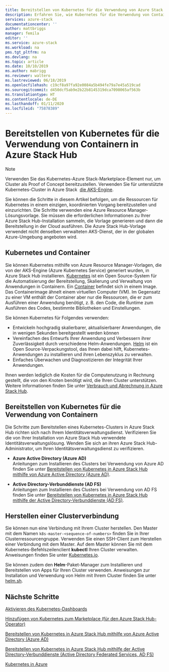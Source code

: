 ```yaml
---
title: Bereitstellen von Kubernetes für die Verwendung von Azure Stack Hub-Containern | Microsoft-Dokumentation
description: Erfahren Sie, wie Kubernetes für die Verwendung von Containern in Azure Stack Hub bereitgestellt wird.
services: azure-stack
documentationcenter: ''
author: mattbriggs
manager: femila
editor: ''
ms.service: azure-stack
ms.workload: na
pms.tgt_pltfrm: na
ms.devlang: na
ms.topic: article
ms.date: 10/10/2019
ms.author: mabrigg
ms.reviewer: waltero
ms.lastreviewed: 06/18/2019
ms.openlocfilehash: c19cf8a97fa92e0084a5b494fe79a7e45a519cad
ms.sourcegitcommit: d450dcf5ab9e2b22b8145319dca7098065af563b
ms.translationtype: HT
ms.contentlocale: de-DE
ms.lasthandoff: 01/11/2020
ms.locfileid: "75878389"
---
```

# <a name="deploy-kubernetes-to-use-containers-with-azure-stack-hub"></a>Bereitstellen von Kubernetes für die Verwendung von Containern in Azure Stack Hub

> [!Note]  
> Verwenden Sie das Kubernetes-Azure Stack-Marketplace-Element nur, um Cluster als Proof of Concept bereitzustellen. Verwenden Sie für unterstützte Kubernetes-Cluster in Azure Stack  [die AKS-Engine](azure-stack-kubernetes-aks-engine-overview.md).

Sie können die Schritte in diesem Artikel befolgen, um die Ressourcen für Kubernetes in einem einzigen, koordinierten Vorgang bereitzustellen und einzurichten. Die Schritte verwenden eine Azure Resource Manager-Lösungsvorlage. Sie müssen die erforderlichen Informationen zu Ihrer Azure Stack Hub-Installation sammeln, die Vorlage generieren und dann die Bereitstellung in der Cloud ausführen. Die Azure Stack Hub-Vorlage verwendet nicht denselben verwalteten AKS-Dienst, der in der globalen Azure-Umgebung angeboten wird.

## <a name="kubernetes-and-containers"></a>Kubernetes und Container

Sie können Kubernetes mithilfe von Azure Resource Manager-Vorlagen, die von der AKS-Engine (Azure Kubernetes Service) generiert wurden, in Azure Stack Hub installieren. [Kubernetes](https://kubernetes.io) ist ein Open Source-System für die Automatisierung der Bereitstellung, Skalierung und Verwaltung von Anwendungen in Containern. Ein [Container](https://www.docker.com/what-container) befindet sich in einem Image. Das Containerimage ähnelt einem virtuellen Computer (VM). Im Gegensatz zu einer VM enthält der Container aber nur die Ressourcen, die er zum Ausführen einer Anwendung benötigt, z. B. den Code, die Runtime zum Ausführen des Codes, bestimmte Bibliotheken und Einstellungen.

Sie können Kubernetes für Folgendes verwenden:

- Entwickeln hochgradig skalierbarer, aktualisierbarer Anwendungen, die in wenigen Sekunden bereitgestellt werden können 
- Vereinfachen des Entwurfs Ihrer Anwendung und Verbessern ihrer Zuverlässigkeit durch verschiedene Helm-Anwendungen. [Helm](https://github.com/kubernetes/helm) ist ein Open Source-Verpackungstool, das Ihnen dabei hilft, Kubernetes-Anwendungen zu installieren und ihren Lebenszyklus zu verwalten.
- Einfaches Überwachen und Diagnostizieren der Integrität Ihrer Anwendungen.

Ihnen werden lediglich die Kosten für die Computenutzung in Rechnung gestellt, die von den Knoten benötigt wird, die Ihren Cluster unterstützen. Weitere Informationen finden Sie unter [Verbrauch und Abrechnung in Azure Stack Hub](../operator/azure-stack-billing-and-chargeback.md).

## <a name="deploy-kubernetes-to-use-containers"></a>Bereitstellen von Kubernetes für die Verwendung von Containern

Die Schritte zum Bereitstellen eines Kubernetes-Clusters in Azure Stack Hub richten sich nach Ihrem Identitätsverwaltungsdienst. Verifizieren Sie die von Ihrer Installation von Azure Stack Hub verwendete Identitätsverwaltungslösung. Wenden Sie sich an ihren Azure Stack Hub-Administrator, um Ihren Identitätsverwaltungsdienst zu verifizieren.

- **Azure Active Directory (Azure AD)**  
Anleitungen zum Installieren des Clusters bei Verwendung von Azure AD finden Sie unter [Bereitstellen von Kubernetes in Azure Stack Hub mithilfe von Azure Active Directory (Azure AD)](azure-stack-solution-template-kubernetes-azuread.md).

- **Active Directory-Verbunddienste (AD FS)**  
Anleitungen zum Installieren des Clusters bei Verwendung von AD FS finden Sie unter [Bereitstellen von Kubernetes in Azure Stack Hub mithilfe der Active Directory-Verbunddienste (AD FS)](azure-stack-solution-template-kubernetes-adfs.md).

## <a name="connect-to-your-cluster"></a>Herstellen einer Clusterverbindung

Sie können nun eine Verbindung mit Ihrem Cluster herstellen. Den Master mit dem Namen `k8s-master-<sequence-of-numbers>` finden Sie in Ihrer Clusterressourcengruppe. Verwenden Sie einen SSH-Client zum Herstellen einer Verbindung mit dem Master. Auf dem Master können Sie mit dem Kubernetes-Befehlszeilenclient **kubectl** Ihren Cluster verwalten. Anweisungen finden Sie unter [Kubernetes.io](https://kubernetes.io/docs/reference/kubectl/overview).

Sie können zudem den **Helm**-Paket-Manager zum Installieren und Bereitstellen von Apps für Ihren Cluster verwenden. Anweisungen zur Installation und Verwendung von Helm mit Ihrem Cluster finden Sie unter [helm.sh](https://helm.sh/).

## <a name="next-steps"></a>Nächste Schritte

[Aktivieren des Kubernetes-Dashboards](azure-stack-solution-template-kubernetes-dashboard.md)

[Hinzufügen von Kubernetes zum Marketplace (für den Azure Stack Hub-Operator)](../operator/azure-stack-solution-template-kubernetes-cluster-add.md)

[Bereitstellen von Kubernetes in Azure Stack Hub mithilfe von Azure Active Directory (Azure AD)](azure-stack-solution-template-kubernetes-azuread.md)

[Bereitstellen von Kubernetes in Azure Stack Hub mithilfe der Active Directory-Verbunddienste (Active Directory Federated Services, AD FS)](azure-stack-solution-template-kubernetes-adfs.md)

[Kubernetes in Azure](https://docs.microsoft.com/azure/container-service/kubernetes/container-service-kubernetes-walkthrough)
